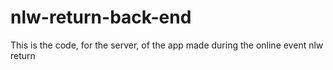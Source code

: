 # nlw-return-back-end
 This is the code, for the server, of the app made during the online event  nlw return
